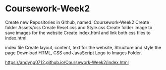 # Coursework-Week2
Create new Repositories in Github, named: Coursework-Week2
Create folder Assets/css
Create Reset.css and Style.css 
Create folder image to save images for the website
Create index.html and link both css files to index.html

index file
Create layout, content, text for the website, 
Structure and style the page
Download HTML, CSS and JavaScript Logo to Images Folder. 

https://andyng0712.github.io/Coursework-Week2/index.html
